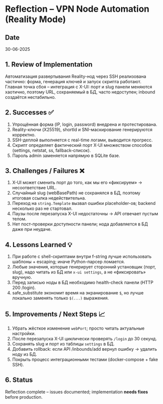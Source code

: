 # Reflection – VPN Node Automation (Reality Mode)

## Date
30-06-2025

## 1. Review of Implementation
Автоматизация развертывания Reality-нод через SSH реализована частично: форма, генерация ключей и запуск скрипта работают.  Главная точка сбоя – интеграция с X-UI: порт и slug панели меняются хаотично, поэтому URL, сохраняемый в БД, часто недоступен; inbound создаётся нестабильно.

## 2. Successes ✅
1. Упрощённая форма (IP, login, password) внедрена и протестирована.
2. Reality-ключи (X25519), shortId и SNI-маскирование генерируются корректно.
3. SSH-деплой выполняется с real-time логами, выводится прогресс.
4. Скрипт определяет фактический порт X-UI множеством способов (settings, netstat, ss, fallback-список).
5. Пароль admin заменяется напрямую в SQLite базе.

## 3. Challenges / Failures ❌
1. X-UI может сменить порт до того, как мы его «фиксируем» → несоответствие URL.
2. Случайный slug (webBasePath) не сохранялся в БД, поэтому итоговая ссылка недействительна.
3. Переход на `string.Template` вызвал ошибки placeholder-ов; backend несколько раз не стартовал.
4. Паузы после перезапуска X-UI недостаточны → API отвечает пустым телом.
5. Нет пост-проверки доступности панели; нода добавляется в БД даже при неудаче.

## 4. Lessons Learned 💡
1. При работе с shell-скриптами внутри f-string лучше использовать шаблоны + escaping; иначе Python-парсер ломается.
2. Любые значения, которые генерирует сторонний установщик (порт, slug), надо читать из БД или `x-ui settings`, а не «фиксировать» вручную.
3. Перед записью ноды в БД необходимо health-check панели (HTTP 200 /login).
4. safe_substitute экономит время на экранирование `$`, но лучше локально заменять только `$(...)` выражения.

## 5. Improvements / Next Steps 📈
1. Убрать жёсткое изменение `webPort`; просто читать актуальные настройки.
2. После перезапуска X-UI циклически проверять `/login` до 30 секунд.
3. Сохранять slug и порт из таблицы `settings` в БД.
4. Добавить rollback: если API /inbounds/add вернул ошибку → удалить ноду из БД.
5. Покрыть процесс интеграционными тестами (docker-compose + fake SSH).

## 6. Status
Reflection complete – issues documented; implementation **needs fixes** before production. 
